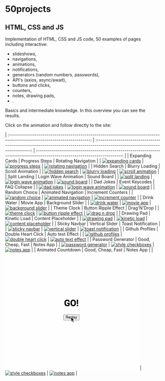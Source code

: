 # 50projects

## HTML, CSS and JS

Implementation of HTML, CSS and JS code, 50 examples of pages including interactive:

- slideshows,
- navigations,
- animations,
- notifications,
- generators (random numbers, passwords),
- API's (axios, async/await),
- buttons and clicks,
- counters,
- notes, drawing pads,
- .

Basics and intermediate knowledge. In this overview you can see the results.

Click on the animation and follow directly to the site:

| :-----------------------------------------------------------------------------------------------------------------------: | :---------------------------------------------------------------------------------------------------------------------------: | :-------------------------------------------------------------------------------------------------------------------------: |
| Expanding Cards | Progress Steps | Rotating Navigation |
| [![expanding cards](images/01.gif)](https://krisbaranski.github.io/50projects/course/01.expanding_cards/index.html) | [![progress steps](images/02.gif)](https://krisbaranski.github.io/50projects/course/02.progress_steps/index.html) | [![rotating navigation](images/03.gif)](https://krisbaranski.github.io/50projects/course/03.rotating_navigation/index.html) |
| Hidden Search | Blurry Loading | Scroll Animation |
| [![hidden search](images/04.gif)](https://krisbaranski.github.io/50projects/course/04.hidden_search/index.html) | [![blurry loading](images/05.gif)](https://krisbaranski.github.io/50projects/course/05.blurry_loading/index.html) | [![scroll animation](images/06.gif)](https://krisbaranski.github.io/50projects/course/06.scroll_animation/index.html) |
| Split Landing | Login Wave Animation | Sound Board |
| [![split landing](images/07.gif)](https://krisbaranski.github.io/50projects/course/07.split_landing/index.html) | [![login wave animation](images/08.gif)](https://krisbaranski.github.io/50projects/course/08.login_wave_animation/index.html) | [![sound board](images/09.png)](https://krisbaranski.github.io/50projects/course/09.sound_board/index.html) |
| Dad Jokes | Event Keycodes | FAQ Collapse |
| [![dad jokes](images/10.png)](https://krisbaranski.github.io/50projects/course/10.dad_jokes/index.html) | [![login wave animation](images/11.png)](https://krisbaranski.github.io/50projects/course/11.event_keycodes/index.html) | [![sound board](images/12.gif)](https://krisbaranski.github.io/50projects/course/12.faq_collapse/index.html) |
| Random Choice | Animated Navigation | Increment Counters |
| [![random choice](images/13.gif)](https://krisbaranski.github.io/50projects/course/13.random_choice/index.html) | [![animated navigation](images/14.gif)](https://krisbaranski.github.io/50projects/course/14.animated_navigation/index.html) | [![increment counter](images/15.gif)](https://krisbaranski.github.io/50projects/course/15.increment_counters/index.html) |
| Drink Water | Movie App | Background Slider |
| [![drink water](images/16.gif)](https://krisbaranski.github.io/50projects/course/16.drink_water/index.html) | [![movie app](images/17.gif)](https://krisbaranski.github.io/50projects/course/17.movie_app/index.html) | [![background slider](images/18.gif)](https://krisbaranski.github.io/50projects/course/18.background_slider/index.html) |
| Theme Clock | Button Ripple Effect | Drag'N'Drop |
| [![theme clock](images/19.gif)](https://krisbaranski.github.io/50projects/course/19.theme_clock/index.html) | [![button ripple effect](images/20.gif)](https://krisbaranski.github.io/50projects/course/20.button_ripple_effect/index.html) | [![drag n drop](images/21.gif)](https://krisbaranski.github.io/50projects/course/21.drag_n_drop/index.html) |
| Drawing Pad | Kinetic Load | Content Placeholder |
| [![drawing pad](images/22.gif)](https://krisbaranski.github.io/50projects/course/22.drawing_pad/index.html) | [![kinetic load](images/23.gif)](https://krisbaranski.github.io/50projects/course/23.kinetic_load/index.html) | [![content placeholder](images/24.gif)](https://krisbaranski.github.io/50projects/course/24.content_placeholder/index.html) |
| Sticky Navbar | Vertical Slider | Toast Notification |
| [![sticky navbar](images/25.gif)](https://krisbaranski.github.io/50projects/course/25.sticky_navbar/index.html) | [![vertical slider](images/26.gif)](https://krisbaranski.github.io/50projects/course/26.vertical_slider/index.html) | [![toast notification](images/27.gif)](https://krisbaranski.github.io/50projects/course/27.toast_notification/index.html) |
| Github Profiles | Double Heart Click | Auto text Effect |
| [![github profiles](images/28.gif)](https://krisbaranski.github.io/50projects/course/28.github_profiles/index.html) | [![double heart click](images/29.gif)](https://krisbaranski.github.io/50projects/course/29.double_heart_click/index.html) | [![auto text effect](images/30.gif)](https://krisbaranski.github.io/50projects/course/30.auto_text_effect/index.html) |
| Password Generator | Good, Cheap, Fast | Notes App |
| [![password generator](images/31.gif)](https://krisbaranski.github.io/50projects/course/31.password_generator/index.html) | [![style checkboxes](images/32.gif)](https://krisbaranski.github.io/50projects/course/32.style_checkboxes/index.html) | [![notes app](images/33.gif)](https://krisbaranski.github.io/50projects/course/33.notes_app/index.html) |
| Animated Countdown | Good, Cheap, Fast | Notes App |
| [![animated countdown](images/34.gif)](https://krisbaranski.github.io/50projects/course/34.animated_countdown/index.html) | [![style checkboxes](images/32.gif)](https://krisbaranski.github.io/50projects/course/32.style_checkboxes/index.html) | [![notes app](images/33.gif)](https://krisbaranski.github.io/50projects/course/33.notes_app/index.html) |
